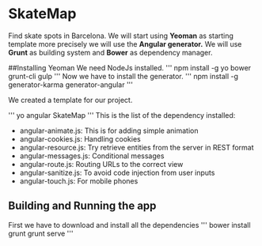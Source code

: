 # SkateMap
Find skate spots in Barcelona.
We will start using **Yeoman** as starting template more precisely we will use the
**Angular generator.**
We will use **Grunt** as building system and **Bower** as dependency manager.

##Installing Yeoman
We need NodeJs installed.
'''
npm install -g yo bower grunt-cli gulp
'''
Now we have to install the generator.
'''
npm install -g generator-karma generator-angular
'''

We created a template for our project.

'''
yo angular SkateMap
'''
This is the list of the dependency installed:

- angular-animate.js: This is for adding simple animation
- angular-cookies.js: Handling cookies
- angular-resource.js: Try retrieve entities from the server in REST format
- angular-messages.js: Conditional messages
- angular-route.js: Routing URLs to the correct view
- angular-sanitize.js: To avoid code injection from user inputs
- angular-touch.js: For mobile phones


## Building and Running the app
First we have to download and install all the dependencies
'''
bower install
grunt
grunt serve
'''
